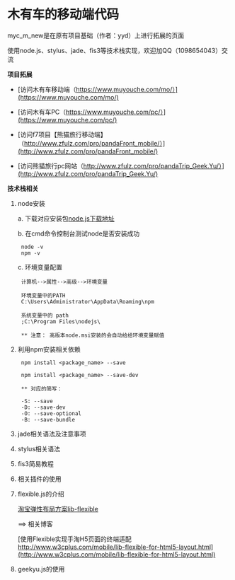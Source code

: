 木有车的移动端代码
=======
myc_m_new是在原有项目基础（作者：yyd）上进行拓展的页面

使用node.js、stylus、jade、fis3等技术栈实现，欢迎加QQ（1098654043）交流

**项目拓展**

* [访问木有车移动端（https://www.muyouche.com/mo/）](https://www.muyouche.com/mo/) 

* [访问木有车PC（https://www.muyouche.com/pc/）](https://www.muyouche.com/pc/) 

* [访问f7项目【熊猫旅行移动端】（http://www.zfulz.com/pro/pandaFront_mobile/）](http://www.zfulz.com/pro/pandaFront_mobile/) 

* [访问熊猫旅行pc网站（http://www.zfulz.com/pro/pandaTrip_Geek.Yu/）](http://www.zfulz.com/pro/pandaTrip_Geek.Yu/) 


**技术栈相关**

1. node安装
   
    a. 下载对应安装包[node.js下载地址](http://nodejs.cn/download/)

    b. 在cmd命令控制台测试node是否安装成功  
    
        node -v
        npm -v

    c. 环境变量配置

        计算机-->属性-->高级-->环境变量

		环境变量中的PATH
		C:\Users\Administrator\AppData\Roaming\npm

		系统变量中的 path
		;C:\Program Files\nodejs\  

		** 注意： 高版本node.msi安装的会自动给给环境变量赋值
        

2. 利用npm安装相关依赖
		
		npm install <package_name> --save

		npm install <package_name> --save-dev

		** 对应的简写：
		
		-S: --save
		-D: --save-dev
		-O: --save-optional
		-B: --save-bundle

3. jade相关语法及注意事项

4. stylus相关语法

5. fis3简易教程

6. 相关插件的使用

7. flexible.js的介绍
		
    [淘宝弹性布局方案lib-flexible](https://github.com/amfe/lib-flexible)

	==> 相关博客
            
    [使用Flexible实现手淘H5页面的终端适配  http://www.w3cplus.com/mobile/lib-flexible-for-html5-layout.html](http://www.w3cplus.com/mobile/lib-flexible-for-html5-layout.html)

8. geekyu.js的使用



